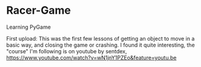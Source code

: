 # Racer-Game
Learning PyGame

First upload:
  This was the first few lessons of getting an object to move in a basic way, and closing the game or crashing.
  I found it quite interesting, the "course" I'm following is on youtube by sentdex, https://www.youtube.com/watch?v=wN1jnY1PZEo&feature=youtu.be
 
